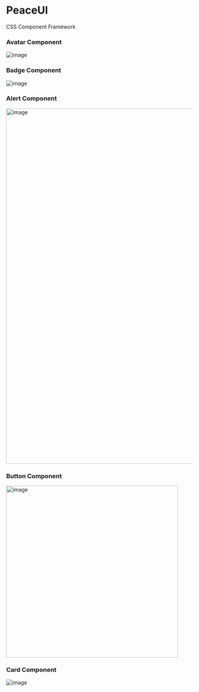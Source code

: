 # PeaceUI

CSS Component Framework

### Avatar Component

![image](https://user-images.githubusercontent.com/59335572/152366816-35cd95f6-98d8-4411-b6b5-77ae1b230baa.png)

### Badge Component

![image](https://user-images.githubusercontent.com/59335572/152366655-54edb79f-5620-4839-bf99-2be587e5bfa7.png)

### Alert Component

<img width="960" alt="image" src="https://user-images.githubusercontent.com/59335572/152570008-2ea00b76-7a80-4baa-841b-18d1b5d49d29.png">

### Button Component

<img width="464" alt="image" src="https://user-images.githubusercontent.com/59335572/152637787-a4857853-f8ca-4319-9df9-18ca3dd79951.png">

### Card Component

![image](https://user-images.githubusercontent.com/59335572/152681354-a265f063-823b-43fb-8aaa-cca3b73f7c05.png)
